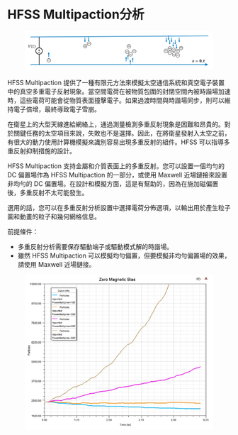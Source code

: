# HFSS Multipaction分析

<figure><img src="../.gitbook/assets/image.png" alt=""><figcaption></figcaption></figure>

HFSS Multipaction 提供了一種有限元方法來模擬太空通信系統和真空電子裝置中的真空多重電子反射現象。當空間電荷在被物質包圍的封閉空間內被時諧場加速時，這些電荷可能會從物質表面撞擊電子。如果過渡時間與時諧場同步，則可以維持電子倍增，最終導致電子雪崩。

在衛星上的大型天線進給網絡上，通過測量檢測多重反射現象是困難和昂貴的。對於關鍵任務的太空項目來說，失敗也不是選擇。因此，在將衛星發射入太空之前，有很大的動力使用計算機模擬來識別容易出現多重反射的組件。HFSS 可以指導多重反射抑制措施的設計。

HFSS Multipaction 支持金屬和介質表面上的多重反射。您可以設置一個均勻的 DC 偏置場作為 HFSS Multipaction 的一部分，或使用 Maxwell 近場鏈接來設置非均勻的 DC 偏置場。在設計和模擬方面，這是有幫助的，因為在施加磁偏置後，多重反射不太可能發生。

選用的話，您可以在多重反射分析設置中選擇電荷分佈選項，以輸出用於產生粒子圖和動畫的粒子和幾何網格信息。

前提條件：

* 多重反射分析需要保存驅動端子或驅動模式解的時諧場。
* 雖然 HFSS Multipaction 可以模擬均勻偏置，但要模擬非均勻偏置場的效果，請使用 Maxwell 近場鏈接。

<figure><img src="../.gitbook/assets/image (1).png" alt=""><figcaption></figcaption></figure>
